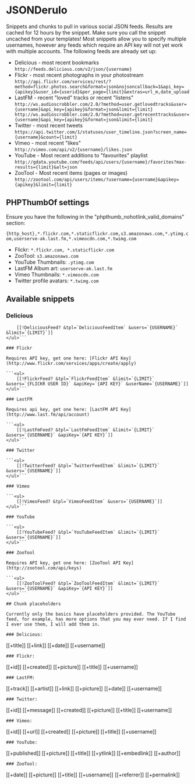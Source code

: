 # JSONDerulo

Snippets and chunks to pull in various social JSON feeds.
Results are cached for 12 hours by the snippet. Make sure you call the snippet uncached from your templates!
Most snippets allow you to specify multiple usernames, however any feeds which require an API key will not yet work with multiple accounts.
The following feeds are already set up:

* Delicious - most recent bookmarks ```http://feeds.delicious.com/v2/json/{username}```
* Flickr - most recent photographs in your photostream ```http://api.flickr.com/services/rest/?method=flickr.photos.search&format=json&nojsoncallback=1&api_key={apikey}&user_id={userid}&per_page={limit}&extras=url_m,date_upload```
* LastFM - recent "loved" tracks or recent "listens" ```http://ws.audioscrobbler.com/2.0/?method=user.getlovedtracks&user={username}&api_key={apikey}&format=json&limit={limit}
http://ws.audioscrobbler.com/2.0/?method=user.getrecenttracks&user={username}&api_key={apikey}&format=json&limit={limit}```
* Twitter - most recent tweets ```https://api.twitter.com/1/statuses/user_timeline.json?screen_name={username}&count={limit}```
* Vimeo - most recent "likes" ```http://vimeo.com/api/v2/{username}/likes.json```
* YouTube - Most recent additions to "favourites" playlist ```http://gdata.youtube.com/feeds/api/users/{username}/favorites?max-results={limit}&alt=json```
* ZooTool - Most recent items (pages or images) ```http://zootool.com/api/users/items/?username={username}&apikey={apikey}&limit={limit}```

## PHPThumbOf settings

Ensure you have the following in the "phpthumb_nohotlink_valid_domains" section:

```{http_host},*.flickr.com,*.staticflickr.com,s3.amazonaws.com,*.ytimg.com,userserve-ak.last.fm,*.vimeocdn.com,*.twimg.com```

* Flickr: ```*.flickr.com, *.staticflickr.com```
* ZooTool: ```s3.amazonaws.com```
* YouTube Thumbnails: ```.ytimg.com```
* LastFM Album art: ```userserve-ak.last.fm```
* Vimeo Thumbnails: ```*.vimeocdn.com```
* Twitter profile avatars: ```*.twimg.com```

## Available snippets

### Delicious

```<ul>
	[[!DeliciousFeed? &tpl=`DeliciousFeedItem` &users=`{USERNAME}` &limit=`{LIMIT}`]]
</ul>```

### Flickr

Requires API key, get one here: [Flickr API Key](http://www.flickr.com/services/apps/create/apply)

```<ul>
	[[!FlickrFeed? &tpl=`FlickrFeedItem` &limit=`{LIMIT}` &users=`{FLICKR USER ID}` &apiKey=`{API KEY}` &userName=`{USERNAME}`]]
</ul>```

### LastFM

Requires api key, get one here: [LastFM API Key](http://www.last.fm/api/account)

```<ul>
	[[!LastFmFeed? &tpl=`LastFmFeedItem` &limit=`{LIMIT}` &users=`{USERNAME}` &apiKey=`{API KEY}`]]
</ul>```

### Twitter

```<ul>
	[[!TwitterFeed? &tpl=`TwitterFeedItem` &limit=`{LIMIT}` &users=`{USERNAME}`]]
</ul>```

### Vimeo

```<ul>
	[[!VimeoFeed? &tpl=`VimeoFeedItem` &users=`{USERNAME}`]]
</ul>```

### YouTube

```<ul>
	[[!YouTubeFeed? &tpl=`YouTubeFeedItem` &limit=`{LIMIT}` &users=`{USERNAME}`]]
</ul>```

### ZooTool

Requires API key, get one here: [ZooTool API Key](http://zootool.com/api/keys)

```<ul>
	[[!ZooToolFeed? &tpl=`ZooToolFeedItem` &limit=`{LIMIT}` &users=`{USERNAME}` &apiKey=`{API KEY}`]]
</ul>```

## Chunk placeholders

Currently only the basics have placeholders provided. The YouTube feed, for example, has more options that you may ever need. If I find I ever use them, I will add them in.

### Delicious:

```
[[+title]]
[[+link]]
[[+date]]
[[+username]]
```
### Flickr:

```
[[+id]]
[[+created]]
[[+picture]]
[[+title]]
[[+username]]
```
### LastFM:

```
[[+track]]
[[+artist]]
[[+link]]
[[+picture]]
[[+date]]
[[+username]]
```
### Twitter:

```
[[+id]]
[[+message]]
[[+created]]
[[+picture]]
[[+title]]
[[+username]]
```
### Vimeo:

```
[[+id]]
[[+url]]
[[+created]]
[[+picture]]
[[+title]]
[[+username]]
```
### YouTube:

```
[[+published]]
[[+picture]]
[[+title]]
[[+ytlink]]
[[+embedlink]]
[[+author]]
```
### ZooTool:

```
[[+date]]
[[+picture]]
[[+title]]
[[+username]]
[[+referrer]]
[[+permalink]]
```